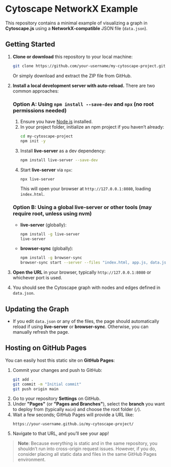 
# Cytoscape NetworkX Example

This repository contains a minimal example of visualizing a graph in **Cytoscape.js** using a **NetworkX-compatible** JSON file (`data.json`).

## Getting Started

1. **Clone or download** this repository to your local machine:
   ```bash
   git clone https://github.com/your-username/my-cytoscape-project.git
   ```
   Or simply download and extract the ZIP file from GitHub.

2. **Install a local development server with auto-reload.** There are two common approaches:

   ### Option A: Using `npm install --save-dev` and `npx` (no root permissions needed)
   
   1. Ensure you have [Node.js](https://nodejs.org/) installed.  
   2. In your project folder, initialize an npm project if you haven’t already:
      ```bash
      cd my-cytoscape-project
      npm init -y
      ```
   3. Install **live-server** as a dev dependency:
      ```bash
      npm install live-server --save-dev
      ```
   4. Start **live-server** via `npx`:
      ```bash
      npx live-server
      ```
      This will open your browser at `http://127.0.0.1:8080`, loading `index.html`.
      
   ### Option B: Using a global live-server or other tools (may require root, unless using nvm)
   
   - **live-server** (globally):
     ```bash
     npm install -g live-server
     live-server
     ```
   - **browser-sync** (globally):
     ```bash
     npm install -g browser-sync
     browser-sync start --server --files "index.html, app.js, data.json"
     ```

3. **Open the URL** in your browser, typically `http://127.0.0.1:8080` or whichever port is used.  
4. You should see the Cytoscape graph with nodes and edges defined in `data.json`.

## Updating the Graph

- If you edit `data.json` or any of the files, the page should automatically reload if using **live-server** or **browser-sync**. Otherwise, you can manually refresh the page.

## Hosting on GitHub Pages

You can easily host this static site on **GitHub Pages**:

1. Commit your changes and push to GitHub:
   ```bash
   git add .
   git commit -m "Initial commit"
   git push origin main
   ```
2. Go to your repository **Settings** on GitHub.  
3. Under **"Pages"** (or **"Pages and Branches"**), select the **branch** you want to deploy from (typically `main`) and choose the root folder (`/`).  
4. Wait a few seconds; GitHub Pages will provide a URL like:
   ```
   https://your-username.github.io/my-cytoscape-project/
   ```
5. Navigate to that URL, and you’ll see your app!

> **Note**: Because everything is static and in the same repository, you shouldn’t run into cross-origin request issues. However, if you do, consider placing all static data and files in the same GitHub Pages environment.